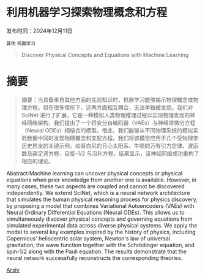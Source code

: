 # 利用机器学习探索物理概念和方程

发布时间：2024年12月11日

`其他` `机器学习`

> Discover Physical Concepts and Equations with Machine Learning

# 摘要

> 摘要：当具备来自其他方面的先验知识时，机器学习能够揭示物理概念或物理方程。但在很多情形下，这两方面相互耦合，无法单独被发现。我们对 SciNet 进行了扩展，它是一种模拟人类物理推理过程以实现物理发现的神经网络架构，我们提出了一个将变分自编码器（VAEs）与神经常微分方程（Neural ODEs）相结合的模型。借此，我们能够从不同物理系统的模拟实验数据中同时发现物理概念和支配方程。我们将该模型应用于几个受物理学历史启发的关键示例，如哥白尼的日心太阳系、牛顿的万有引力定律、波函数及薛定谔方程、自旋-1/2 与泡利方程。结果显示，该神经网络成功重构了相应的理论。

> 
Abstract:Machine learning can uncover physical concepts or physical equations when prior knowledge from another one is available. However, in many cases, these two aspects are coupled and cannot be discovered independently. We extend SciNet, which is a neural network architecture that simulates the human physical reasoning process for physics discovery, by proposing a model that combines Variational Autoencoders (VAEs) with Neural Ordinary Differential Equations (Neural ODEs). This allows us to simultaneously discover physical concepts and governing equations from simulated experimental data across diverse physical systems. We apply the model to several key examples inspired by the history of physics, including Copernicus' heliocentric solar system, Newton's law of universal gravitation, the wave function together with the Schrödinger equation, and spin-1/2 along with the Pauli equation. The results demonstrate that the neural network successfully reconstructs the corresponding theories.
    

[Arxiv](https://arxiv.org/pdf/2412.12161)